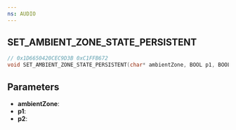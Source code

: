 ```yaml
---
ns: AUDIO
---
```

## SET_AMBIENT_ZONE_STATE_PERSISTENT

```c
// 0x1D6650420CEC9D3B 0xC1FFB672
void SET_AMBIENT_ZONE_STATE_PERSISTENT(char* ambientZone, BOOL p1, BOOL p2);
```

## Parameters
* **ambientZone**:
* **p1**:
* **p2**:
